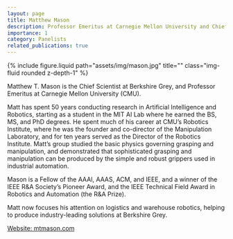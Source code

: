 ```yaml
---
layout: page
title: Matthew Mason
description: Professor Emeritus at Carnegie Mellon University and Chief Scientist at Berkshire Grey
importance: 1
category: Panelists
related_publications: true
---
```


<div class="row justify-content-sm-center">
    <div class="col-sm-6 mt-3 mt-md-0">
        {% include figure.liquid path="assets/img/mason.jpg" title="" class="img-fluid rounded z-depth-1" %}
    </div>
</div>


Matthew T. Mason is the Chief Scientist at Berkshire Grey, and Professor Emeritus at Carnegie Mellon University (CMU).

Matt has spent 50 years conducting research in Artificial Intelligence and Robotics, starting as a student in the MIT AI Lab where he earned the BS, MS, and PhD degrees. He spent much of his career at CMU’s Robotics Institute, where he was the founder and co-director of the Manipulation Laboratory, and for ten years served as the Director of the Robotics Institute. Matt’s group studied the basic physics governing grasping and manipulation, and demonstrated that sophisticated grasping and manipulation can be produced by the simple and robust grippers used in industrial automation.

Mason is a Fellow of the AAAI, AAAS, ACM, and IEEE, and a winner of the IEEE R&A Society’s Pioneer Award, and the IEEE Technical Field Award in Robotics and Automation (the R&A Prize).

Matt now focuses his attention on logistics and warehouse robotics, helping to produce industry-leading solutions at Berkshire Grey.

[Website: mtmason.com](https://mtmason.com/)
